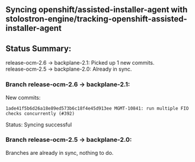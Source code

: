 ## Syncing openshift/assisted-installer-agent with stolostron-engine/tracking-openshift-assisted-installer-agent

## Status Summary:

release-ocm-2.6 -> backplane-2.1: Picked up 1 new commits.  
release-ocm-2.5 -> backplane-2.0: Already in sync.  

### Branch release-ocm-2.6 -> backplane-2.1:

New commits:

```
1ade41f5b6d26a18e89ed573b6c18f4e45d913ee MGMT-10841: run multiple FIO checks concurrently (#392)
```

Status: Syncing successful

### Branch release-ocm-2.5 -> backplane-2.0:

Branches are already in sync, nothing to do.
